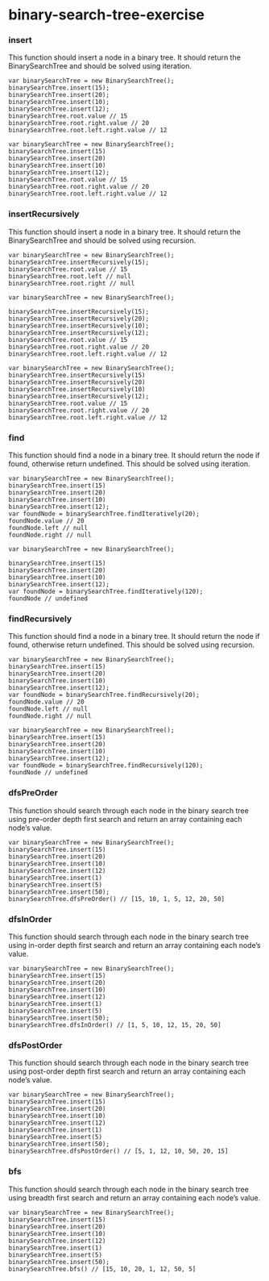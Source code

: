 # binary-search-tree-exercise

### insert
This function should insert a node in a binary tree. It should return the BinarySearchTree and should be solved using iteration.
```
var binarySearchTree = new BinarySearchTree();
binarySearchTree.insert(15);
binarySearchTree.insert(20);
binarySearchTree.insert(10);
binarySearchTree.insert(12);
binarySearchTree.root.value // 15
binarySearchTree.root.right.value // 20
binarySearchTree.root.left.right.value // 12

var binarySearchTree = new BinarySearchTree();
binarySearchTree.insert(15)
binarySearchTree.insert(20)
binarySearchTree.insert(10)
binarySearchTree.insert(12);
binarySearchTree.root.value // 15
binarySearchTree.root.right.value // 20
binarySearchTree.root.left.right.value // 12
```

### insertRecursively
This function should insert a node in a binary tree. It should return the BinarySearchTree and should be solved using recursion.
```
var binarySearchTree = new BinarySearchTree();
binarySearchTree.insertRecursively(15);
binarySearchTree.root.value // 15
binarySearchTree.root.left // null
binarySearchTree.root.right // null

var binarySearchTree = new BinarySearchTree();

binarySearchTree.insertRecursively(15);
binarySearchTree.insertRecursively(20);
binarySearchTree.insertRecursively(10);
binarySearchTree.insertRecursively(12);
binarySearchTree.root.value // 15
binarySearchTree.root.right.value // 20
binarySearchTree.root.left.right.value // 12

var binarySearchTree = new BinarySearchTree();
binarySearchTree.insertRecursively(15)
binarySearchTree.insertRecursively(20)
binarySearchTree.insertRecursively(10)
binarySearchTree.insertRecursively(12);
binarySearchTree.root.value // 15
binarySearchTree.root.right.value // 20
binarySearchTree.root.left.right.value // 12
```

### find
This function should find a node in a binary tree. It should return the node if found, otherwise return undefined. This should be solved using iteration.
```
var binarySearchTree = new BinarySearchTree();
binarySearchTree.insert(15)
binarySearchTree.insert(20)
binarySearchTree.insert(10)
binarySearchTree.insert(12);
var foundNode = binarySearchTree.findIteratively(20);
foundNode.value // 20
foundNode.left // null
foundNode.right // null

var binarySearchTree = new BinarySearchTree();

binarySearchTree.insert(15)
binarySearchTree.insert(20)
binarySearchTree.insert(10)
binarySearchTree.insert(12);
var foundNode = binarySearchTree.findIteratively(120);
foundNode // undefined
```

### findRecursively
This function should find a node in a binary tree. It should return the node if found, otherwise return undefined. This should be solved using recursion.
```
var binarySearchTree = new BinarySearchTree();
binarySearchTree.insert(15)
binarySearchTree.insert(20)
binarySearchTree.insert(10)
binarySearchTree.insert(12);
var foundNode = binarySearchTree.findRecursively(20);
foundNode.value // 20
foundNode.left // null
foundNode.right // null

var binarySearchTree = new BinarySearchTree();
binarySearchTree.insert(15)
binarySearchTree.insert(20)
binarySearchTree.insert(10)
binarySearchTree.insert(12);
var foundNode = binarySearchTree.findRecursively(120);
foundNode // undefined
```

### dfsPreOrder
This function should search through each node in the binary search tree using pre-order depth first search and return an array containing each node’s value.
```
var binarySearchTree = new BinarySearchTree();
binarySearchTree.insert(15)
binarySearchTree.insert(20)
binarySearchTree.insert(10)
binarySearchTree.insert(12)
binarySearchTree.insert(1)
binarySearchTree.insert(5)
binarySearchTree.insert(50);
binarySearchTree.dfsPreOrder() // [15, 10, 1, 5, 12, 20, 50]
```

### dfsInOrder
This function should search through each node in the binary search tree using in-order depth first search and return an array containing each node’s value.
```
var binarySearchTree = new BinarySearchTree();
binarySearchTree.insert(15)
binarySearchTree.insert(20)
binarySearchTree.insert(10)
binarySearchTree.insert(12)
binarySearchTree.insert(1)
binarySearchTree.insert(5)
binarySearchTree.insert(50);
binarySearchTree.dfsInOrder() // [1, 5, 10, 12, 15, 20, 50]
```

### dfsPostOrder
This function should search through each node in the binary search tree using post-order depth first search and return an array containing each node’s value.
```
var binarySearchTree = new BinarySearchTree();
binarySearchTree.insert(15)
binarySearchTree.insert(20)
binarySearchTree.insert(10)
binarySearchTree.insert(12)
binarySearchTree.insert(1)
binarySearchTree.insert(5)
binarySearchTree.insert(50);
binarySearchTree.dfsPostOrder() // [5, 1, 12, 10, 50, 20, 15]
```

### bfs
This function should search through each node in the binary search tree using breadth first search and return an array containing each node’s value.
```
var binarySearchTree = new BinarySearchTree();
binarySearchTree.insert(15)
binarySearchTree.insert(20)
binarySearchTree.insert(10)
binarySearchTree.insert(12)
binarySearchTree.insert(1)
binarySearchTree.insert(5)
binarySearchTree.insert(50);
binarySearchTree.bfs() // [15, 10, 20, 1, 12, 50, 5]
```
